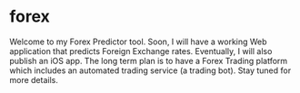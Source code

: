 # forex
Welcome to my Forex Predictor tool. Soon, I will have a working Web application that predicts Foreign Exchange rates. Eventually, I will also publish an iOS app. The long term plan is to have a Forex Trading platform which includes an automated trading service (a trading bot). Stay tuned for more details.
